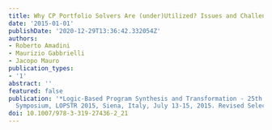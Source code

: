 ```yaml
---
title: Why CP Portfolio Solvers Are (under)Utilized? Issues and Challenges
date: '2015-01-01'
publishDate: '2020-12-29T13:36:42.332054Z'
authors:
- Roberto Amadini
- Maurizio Gabbrielli
- Jacopo Mauro
publication_types:
- '1'
abstract: ''
featured: false
publication: '*Logic-Based Program Synthesis and Transformation - 25th International
  Symposium, LOPSTR 2015, Siena, Italy, July 13-15, 2015. Revised Selected Papers*'
doi: 10.1007/978-3-319-27436-2_21
---
```


